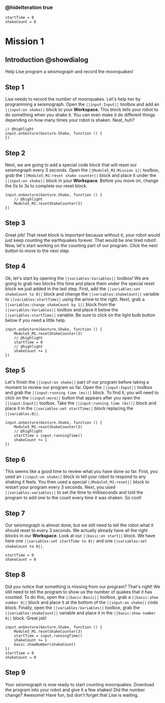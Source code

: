 ### @hideIteration true

```template
startTime = 0
shakeCount = 0
```

# Mission 1

## Introduction @showdialog

Help Lise program a seismograph and record the moonquakes! 

## Step 1

Lise needs to record the number of moonquakes. Let's help her by programming a seismograph. Open the ``||input:Input||`` toolbox and add an ``||input:on shake||`` block to your **Workspace**. This block tells your robot to do something when you shake it. You can even make it do different things depending on how many times your robot is shaken. Neat, huh?

```block
// @highlight
input.onGesture(Gesture.Shake, function () {
})
```

## Step 2

Next, we are going to add a special code block that will reset our seismograph every 3 seconds. Open the ``||Module5_M1:Mission 1||`` toolbox, grab the ``||Module5_M1:reset shake counter||`` block and place it under the ``||input:on shake||`` block in your **Workspace**. Before you move on, change the 0s to 3s to complete our reset block.


```block
input.onGesture(Gesture.Shake, function () {
    // @highlight
    Module5_M1.resetShakeCounter(3)
})
```

## Step 3

Great job! That reset block is important because without it, your robot would just keep counting the earthquakes forever. That would be one tired robot!. Now, let's start working on the counting part of our program. Click the next button to move to the next step.

## Step 4

Ok, let's start by opening the ``||variables:Variables||`` toolbox! We are going to grab two blocks this time and place them under the special reset block we just added in the last step. First, add the ``||variables:set shakeCount to 0||`` block and change the ``||variables:shakeCount||`` variable to ``||variables:startTime||`` using the arrow to the right. Next, grab a ``||variables:change shakeCount by 1||`` block from the ``||variables:Variables||`` toolbox and place it below the ``||variables:startTime||`` variable. Be sure to click on the light bulb button below if you need a little help.

```block
input.onGesture(Gesture.Shake, function () {
    Module5_M1.resetShakeCounter(3)
    // @highlight
    startTime = 0
    // @highlight
    shakeCount += 1
})
```

## Step 5

Let's finish the ``||input:on shake||`` part of our program before taking a moment to review our program so far. Open the ``||input:Input||`` toolbox and grab the ``||input:running time (ms)||`` block. To find it, you will need to click on the ``||input:more||`` button that appears after you open the ``||input:Input||`` toolbox. Take the ``||input:running time (ms)||`` block and place it in the ``||variables:set startTime||`` block replacing the ``||variables:0||``.

```block
input.onGesture(Gesture.Shake, function () {
    Module5_M1.resetShakeCounter(3)
    // @highlight
    startTime = input.runningTime()
    shakeCount += 1
})
```

## Step 6

This seems like a good time to review what you have done so far. First, you used an ``||input:on shake||`` block to tell your robot to respond to any shaking it feels. You then used a special ``||Module5_M1:reset||`` block to restart your program every 3 seconds. Next, you used ``||variables:variables||`` to set the time to milliseconds and told the program to add one to the count every time it was shaken. So cool!

## Step 7

Our seismograph is almost done, but we still need to tell the robot what it should reset to every 3 seconds. We actually already have all the right blocks in our **Workspace**. Look at our ``||basic:on start||`` block. We have here one ``||variables:set startTime to 0||`` and one ``||variables:set shakeCount to 0||``.

```blocks
startTime = 0
shakeCount = 0
```

## Step 8

Did you notice that something is missing from our program? That's right! We still need to tell the program to show us the number of quakes that it has counted. To do this, open the ``||basic:Basic||`` toolbox, grab a ``||basic:show number 0||`` block and place it at the bottom of the ``||input:on shake||`` code block. Finally, open the ``||variables:Variables||`` toolbox, grab the ``||variables:shakeCount||`` variable and place it in the ``||basic:show number 0||`` block. Great job!

```blocks
input.onGesture(Gesture.Shake, function () {
    Module5_M1.resetShakeCounter(3)
    startTime = input.runningTime()
    shakeCount += 1
    basic.showNumber(shakeCount)
})
startTime = 0
shakeCount = 0
```


## Step 9

Your seismograph is now ready to start counting moonquakes. Download the program into your robot and give it a few shakes! Did the number change? Awesome! Have fun, but don't forget that Lise is waiting.



